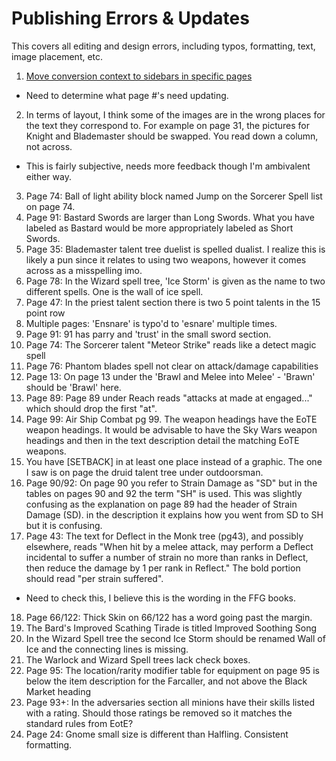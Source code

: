 # Publishing Errors & Updates

This covers all editing and design errors, including typos, formatting, text, image placement, etc.

1. [Move conversion context to sidebars in specific pages](https://www.reddit.com/r/swrpg/comments/5jl3ol/sky_wars_edge_of_the_kingdom_a_free_120_page/dbhk9qg/)
  - Need to determine what page #'s need updating.
2. In terms of layout, I think some of the images are in the wrong places for the text they correspond to. For example on page 31, the pictures for Knight and Blademaster should be swapped. You read down a column, not across. 
  - This is fairly subjective, needs more feedback though I'm ambivalent either way.
3. Page 74: Ball of light ability block named Jump on the Sorcerer Spell list on page 74.
4. Page 91: Bastard Swords are larger than Long Swords. What you have labeled as Bastard would be more appropriately labeled as Short Swords.
5. Page 35: Blademaster talent tree duelist is spelled dualist. I realize this is likely a pun since it relates to using two weapons, however it comes across as a misspelling imo.
6. Page 78: In the Wizard spell tree, 'Ice Storm' is given as the name to two different spells. One is the wall of ice spell.
7. Page 47: In the priest talent section there is two 5 point talents in the 15 point row
8. Multiple pages: 'Ensnare' is typo'd to 'esnare' multiple times.
9. Page 91: 91 has parry and 'trust' in the small sword section.
10. Page 74: The Sorcerer talent "Meteor Strike" reads like a detect magic spell
11. Page 76: Phantom blades spell not clear on attack/damage capabilities
12. Page 13: On page 13 under the 'Brawl and Melee into Melee' - 'Brawn' should be 'Brawl' here.
13. Page 89: Page 89 under Reach reads "attacks at made at engaged..." which should drop the first "at".
14. Page 99: Air Ship Combat pg 99. The weapon headings have the EoTE weapon headings. It would be advisable to have the Sky Wars weapon headings and then in the text description detail the matching EoTE weapons.
15. You have [SETBACK] in at least one place instead of a graphic. The one I saw is on page the druid talent tree under outdoorsman.
16. Page 90/92: On page 90 you refer to Strain Damage as "SD" but in the tables on pages 90 and 92 the term "SH" is used. This was slightly confusing as the explanation on page 89 had the header of Strain Damage (SD).
in the description it explains how you went from SD to SH but it is confusing.
17. Page 43: The text for Deflect in the Monk tree (pg43), and possibly elsewhere, reads "When hit by a melee attack, may perform a Deflect incidental to suffer a number of strain no more than ranks in Deflect, then reduce the damage by 1 per rank in Reflect." The bold portion should read "per strain suffered".
  - Need to check this, I believe this is the wording in the FFG books.
18. Page 66/122: Thick Skin on 66/122 has a word going past the margin.
19. The Bard's Improved Scathing Tirade is titled Improved Soothing Song
20. In the Wizard Spell tree the second Ice Storm should be renamed Wall of Ice and the connecting lines is missing.
21. The Warlock and Wizard Spell trees lack check boxes.
22. Page 95: The location/rarity modifier table for equipment on page 95 is below the item description for the Farcaller, and not above the Black Market heading
23. Page 93+: In the adversaries section all minions have their skills listed with a rating. Should those ratings be removed so it matches the standard rules from EotE?
24. Page 24: Gnome small size is different than Halfling. Consistent formatting.
